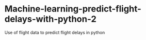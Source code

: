 # Machine-learning-predict-flight-delays-with-python-2
Use of flight data to predict flight delays in python
